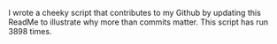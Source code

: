 I wrote a cheeky script that contributes to my Github by updating this ReadMe to illustrate why more than commits matter. This script has run 3898 times.